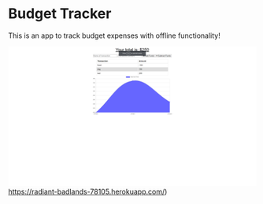 # Budget Tracker

This is an app to track budget expenses with offline functionality!

![Screenshot](screenshot.png)
https://radiant-badlands-78105.herokuapp.com/)